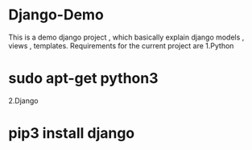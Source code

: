# Django-Demo

This is a demo django project , which basically explain django models , views , templates.
Requirements for the current project are
1.Python
# sudo apt-get python3
2.Django
# pip3 install django
